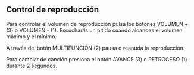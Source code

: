 ## Control de reproducción

Para controlar el volumen de reproducción pulsa los botones VOLUMEN + (3) o VOLUMEN - (1). Escucharás un pitido cuando alcances el volumen máximo y el mínimo.

A través del botón MULTIFUNCIÓN (2) pausa o reanuda la reproducción.

Para cambiar de canción presiona el botón AVANCE (3) o RETROCESO (1) durante 2 segundos.


